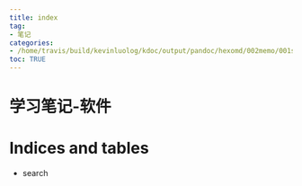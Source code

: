 ```yaml
---
title: index
tag: 
- 笔记
categories:
- /home/travis/build/kevinluolog/kdoc/output/pandoc/hexomd/002memo/001software/
toc: TRUE
---
```

<h1 id="学习笔记-软件">学习笔记-软件</h1>
<h1 id="indices-and-tables">Indices and tables</h1>
<ul>
<li>search</li>
</ul>
